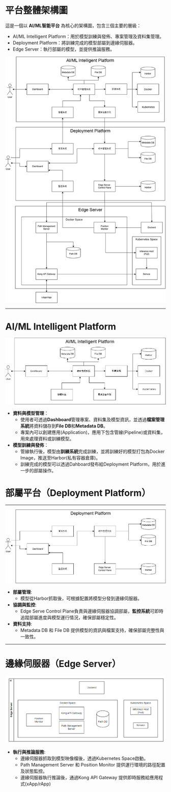 # 平台整體架構圖

這是一個以 **AI/ML智能平台** 為核心的架構圖，包含三個主要的層級：
* AI/ML Intelligent Platform：用於模型訓練與發佈、專案管理及資料集管理。
* Deployment Platform：將訓練完成的模型部屬到邊緣伺服器。
* Edge Server：執行部屬的模型，並提供推論服務。

![all](images/all.jpg)

---

# AI/ML Intelligent Platform

![ai_ml](images/ai_ml.png)

* **資料與模型管理**：
  * 使用者可透過**Dashboard**管理專案、資料集及模型資訊，並透過**檔案管理系統**將資料儲存到**File DB**和**Metadata DB**。
  * 專案內可以創建應用(Application)，應用下包含管線(Pipeline)或資料集，用來處理資料或訓練模型。
* **模型訓練與發佈**：
  * 管線執行後，模型由**訓練系統**完成訓練，並將訓練好的模型打包為Docker Image，推送至Harbor(私有容器倉庫)。
  * 訓練完成的模型可以透過Dahboard發布給Deployment Platform，用於進一步的部屬操作。

# 部屬平台（Deployment Platform）

---

![Deployment Platform](images/deployment_platform.jpg)

* **部屬管理**:
  * 模型從Harbor抓取後，可根據配置將模型分發到邊緣伺服器。
* **協調與監控**:
  * Edge Serve Control Plane負責與邊緣伺服器協調部屬，**監控系統**可即時追蹤部屬進度與模型運行情況，確保部屬穩定性。
* **資料支持**:
  * Metadata DB 和 File DB 提供模型的資訊與檔案支持，確保部屬完整性與一致性。

---

# 邊緣伺服器（Edge Server）

![Edge Server](images/edge_server.png)

* **執行與推論服務**:
  * 邊緣伺服器抓取到模型映像檔後，透過Kubernetes Space啟動。
  * Path Management Server 和 Position Monitor 提供運行環境的路徑配置及狀態監控。
  * 邊緣伺服器執行推論後，通過Kong API Gateway 提供即時服務給應用程式(xApp/rApp)